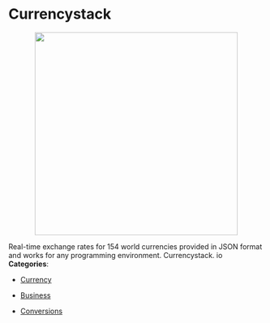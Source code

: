 # Currencystack

<p align="center">
    <img width="400" src="https://raw.githubusercontent.com/awesome-apis/awesome-apis/apis/currencystack/logo_256x256.png" />
</p>


Real-time exchange rates for 154 world currencies provided in JSON format and works for any programming environment. Currencystack. io
**Categories**:

- [Currency](https://github/awesome-apis/awesome-apis#currency)

- [Business](https://github/awesome-apis/awesome-apis#business)

- [Conversions](https://github/awesome-apis/awesome-apis#conversions)



